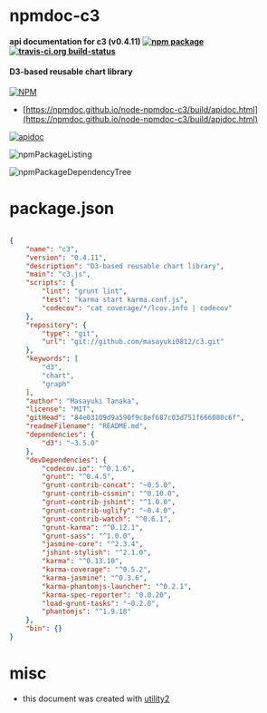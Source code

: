 # npmdoc-c3

#### api documentation for  c3 (v0.4.11)  [![npm package](https://img.shields.io/npm/v/npmdoc-c3.svg?style=flat-square)](https://www.npmjs.org/package/npmdoc-c3) [![travis-ci.org build-status](https://api.travis-ci.org/npmdoc/node-npmdoc-c3.svg)](https://travis-ci.org/npmdoc/node-npmdoc-c3)

#### D3-based reusable chart library

[![NPM](https://nodei.co/npm/c3.png?downloads=true&downloadRank=true&stars=true)](https://www.npmjs.com/package/c3)

- [https://npmdoc.github.io/node-npmdoc-c3/build/apidoc.html](https://npmdoc.github.io/node-npmdoc-c3/build/apidoc.html)

[![apidoc](https://npmdoc.github.io/node-npmdoc-c3/build/screenCapture.buildCi.browser.%252Ftmp%252Fbuild%252Fapidoc.html.png)](https://npmdoc.github.io/node-npmdoc-c3/build/apidoc.html)

![npmPackageListing](https://npmdoc.github.io/node-npmdoc-c3/build/screenCapture.npmPackageListing.svg)

![npmPackageDependencyTree](https://npmdoc.github.io/node-npmdoc-c3/build/screenCapture.npmPackageDependencyTree.svg)



# package.json

```json

{
    "name": "c3",
    "version": "0.4.11",
    "description": "D3-based reusable chart library",
    "main": "c3.js",
    "scripts": {
        "lint": "grunt lint",
        "test": "karma start karma.conf.js",
        "codecov": "cat coverage/*/lcov.info | codecov"
    },
    "repository": {
        "type": "git",
        "url": "git://github.com/masayuki0812/c3.git"
    },
    "keywords": [
        "d3",
        "chart",
        "graph"
    ],
    "author": "Masayuki Tanaka",
    "license": "MIT",
    "gitHead": "84e03109d9a590f9c8ef687c03d751f666080c6f",
    "readmeFilename": "README.md",
    "dependencies": {
        "d3": "~3.5.0"
    },
    "devDependencies": {
        "codecov.io": "^0.1.6",
        "grunt": "^0.4.5",
        "grunt-contrib-concat": "~0.5.0",
        "grunt-contrib-cssmin": "^0.10.0",
        "grunt-contrib-jshint": "^1.0.0",
        "grunt-contrib-uglify": "~0.4.0",
        "grunt-contrib-watch": "^0.6.1",
        "grunt-karma": "^0.12.1",
        "grunt-sass": "^1.0.0",
        "jasmine-core": "^2.3.4",
        "jshint-stylish": "^2.1.0",
        "karma": "^0.13.10",
        "karma-coverage": "^0.5.2",
        "karma-jasmine": "^0.3.6",
        "karma-phantomjs-launcher": "^0.2.1",
        "karma-spec-reporter": "0.0.20",
        "load-grunt-tasks": "~0.2.0",
        "phantomjs": "^1.9.18"
    },
    "bin": {}
}
```



# misc
- this document was created with [utility2](https://github.com/kaizhu256/node-utility2)
